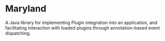 # Maryland

A Java library for implementing Plugin integration into an application, and facilitating interaction with loaded plugins through annotation-based event dispatching.

